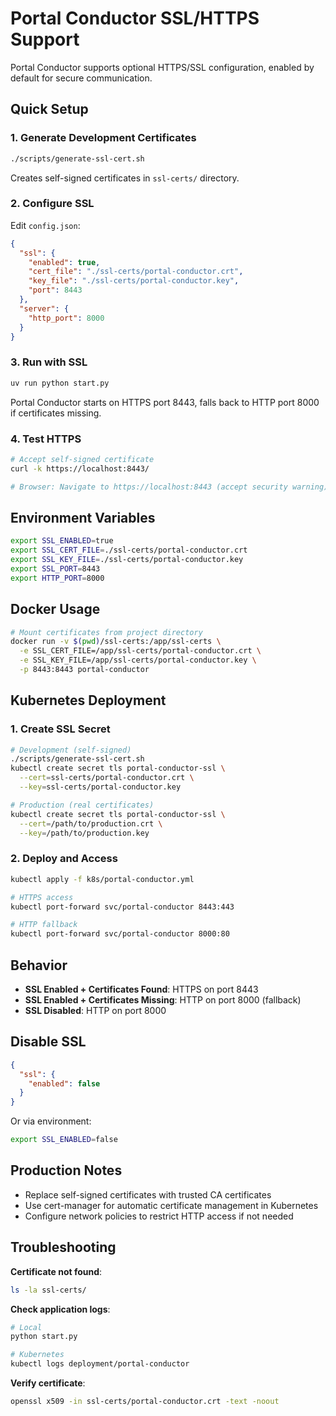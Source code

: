 # Portal Conductor SSL/HTTPS Support

Portal Conductor supports optional HTTPS/SSL configuration, enabled by default for secure communication.

## Quick Setup

### 1. Generate Development Certificates

```bash
./scripts/generate-ssl-cert.sh
```

Creates self-signed certificates in `ssl-certs/` directory.

### 2. Configure SSL

Edit `config.json`:

```json
{
  "ssl": {
    "enabled": true,
    "cert_file": "./ssl-certs/portal-conductor.crt",
    "key_file": "./ssl-certs/portal-conductor.key",
    "port": 8443
  },
  "server": {
    "http_port": 8000
  }
}
```

### 3. Run with SSL

```bash
uv run python start.py
```

Portal Conductor starts on HTTPS port 8443, falls back to HTTP port 8000 if certificates missing.

### 4. Test HTTPS

```bash
# Accept self-signed certificate
curl -k https://localhost:8443/

# Browser: Navigate to https://localhost:8443 (accept security warning)
```

## Environment Variables

```bash
export SSL_ENABLED=true
export SSL_CERT_FILE=./ssl-certs/portal-conductor.crt
export SSL_KEY_FILE=./ssl-certs/portal-conductor.key
export SSL_PORT=8443
export HTTP_PORT=8000
```

## Docker Usage

```bash
# Mount certificates from project directory
docker run -v $(pwd)/ssl-certs:/app/ssl-certs \
  -e SSL_CERT_FILE=/app/ssl-certs/portal-conductor.crt \
  -e SSL_KEY_FILE=/app/ssl-certs/portal-conductor.key \
  -p 8443:8443 portal-conductor
```

## Kubernetes Deployment

### 1. Create SSL Secret

```bash
# Development (self-signed)
./scripts/generate-ssl-cert.sh
kubectl create secret tls portal-conductor-ssl \
  --cert=ssl-certs/portal-conductor.crt \
  --key=ssl-certs/portal-conductor.key

# Production (real certificates)
kubectl create secret tls portal-conductor-ssl \
  --cert=/path/to/production.crt \
  --key=/path/to/production.key
```

### 2. Deploy and Access

```bash
kubectl apply -f k8s/portal-conductor.yml

# HTTPS access
kubectl port-forward svc/portal-conductor 8443:443

# HTTP fallback
kubectl port-forward svc/portal-conductor 8000:80
```

## Behavior

- **SSL Enabled + Certificates Found**: HTTPS on port 8443
- **SSL Enabled + Certificates Missing**: HTTP on port 8000 (fallback)
- **SSL Disabled**: HTTP on port 8000

## Disable SSL

```json
{
  "ssl": {
    "enabled": false
  }
}
```

Or via environment:
```bash
export SSL_ENABLED=false
```

## Production Notes

- Replace self-signed certificates with trusted CA certificates
- Use cert-manager for automatic certificate management in Kubernetes
- Configure network policies to restrict HTTP access if not needed

## Troubleshooting

**Certificate not found**:
```bash
ls -la ssl-certs/
```

**Check application logs**:
```bash
# Local
python start.py

# Kubernetes
kubectl logs deployment/portal-conductor
```

**Verify certificate**:
```bash
openssl x509 -in ssl-certs/portal-conductor.crt -text -noout
```